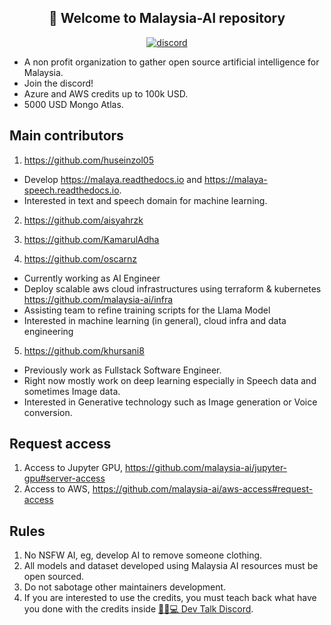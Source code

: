 <h2 align="center">👋 Welcome to Malaysia-AI repository</h2>

<p align="center">
    <a href="https://discord.gg/StCpntxf"><img alt="discord" src="https://img.shields.io/badge/discord%20server-Llama--Project-rgb(118,138,212).svg"></a>
</p>

- A non profit organization to gather open source artificial intelligence for Malaysia.
- Join the discord!
- Azure and AWS credits up to 100k USD.
- 5000 USD Mongo Atlas.

## Main contributors

1. https://github.com/huseinzol05

- Develop https://malaya.readthedocs.io and https://malaya-speech.readthedocs.io.
- Interested in text and speech domain for machine learning.

2. https://github.com/aisyahrzk

3. https://github.com/KamarulAdha

4. https://github.com/oscarnz
   
- Currently working as AI Engineer
- Deploy scalable aws cloud infrastructures using terraform & kubernetes https://github.com/malaysia-ai/infra
- Assisting team to refine training scripts for the Llama Model
- Interested in machine learning (in general), cloud infra and data engineering

5. https://github.com/khursani8

- Previously work as Fullstack Software Engineer.
- Right now mostly work on deep learning especially in Speech data and sometimes Image data.
- Interested in Generative technology such as Image generation or Voice conversion.

## Request access

1. Access to Jupyter GPU, https://github.com/malaysia-ai/jupyter-gpu#server-access
2. Access to AWS, https://github.com/malaysia-ai/aws-access#request-access

## Rules

1. No NSFW AI, eg, develop AI to remove someone clothing.
2. All models and dataset developed using Malaysia AI resources must be open sourced.
3. Do not sabotage other maintainers development.
4. If you are interested to use the credits, you must teach back what have you done with the credits inside [👨🏻💻 Dev Talk Discord](https://discord.com/servers/dev-talk-1093904748521996298).
